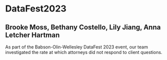 # DataFest2023

## Brooke Moss, Bethany Costello, Lily Jiang, Anna Letcher Hartman

As part of the Babson-Olin-Wellesley DataFest 2023 event, our team investigated the rate at which attorneys did not respond to client questions.
